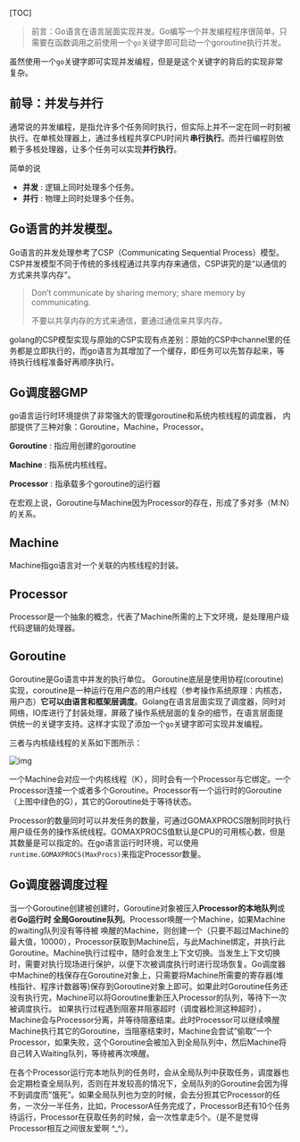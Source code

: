 [TOC]

> 前言：Go语言在语言层面实现并发。Go编写一个并发编程程序很简单，只需要在函数调用之前使用一个`go`关键字即可启动一个goroutine执行并发。

虽然使用一个`go`关键字即可实现并发编程，但是是这个关键字的背后的实现非常复杂。

## 前导：并发与并行

通常说的并发编程，是指允许多个任务同时执行，但实际上并不一定在同一时刻被执行。在单核处理器上，通过多线程共享CPU时间片**串行执行**。而并行编程则依赖于多核处理器，让多个任务可以实现**并行执行**。

简单的说

- **并发** : 逻辑上同时处理多个任务。
- **并行** : 物理上同时处理多个任务。

## Go语言的并发模型。

Go语言的并发处理参考了CSP（Communicating Sequential Process）模型。CSP并发模型不同于传统的多线程通过共享内存来通信，CSP讲究的是“以通信的方式来共享内存”。

> Don’t communicate by sharing memory; share memory by communicating.
>
> 不要以共享内存的方式来通信，要通过通信来共享内存。

golang的CSP模型实现与原始的CSP实现有点差别：原始的CSP中channel里的任务都是立即执行的，而go语言为其增加了一个缓存，即任务可以先暂存起来，等待执行线程准备好再顺序执行。

## Go调度器GMP

go语言运行时环境提供了非常强大的管理goroutine和系统内核线程的调度器， 内部提供了三种对象：Goroutine，Machine，Processor。

**Goroutine** : 指应用创建的goroutine 

**Machine** : 指系统内核线程。 

**Processor** : 指承载多个goroutine的运行器

在宏观上说，Goroutine与Machine因为Processor的存在，形成了多对多（M:N）的关系。

## Machine

Machine指go语言对一个关联的内核线程的封装。

## Processor

Processor是一个抽象的概念，代表了Machine所需的上下文环境，是处理用户级代码逻辑的处理器。

## Goroutine

Goroutine是Go语言中并发的执行单位。 Goroutine底层是使用协程(coroutine)实现，coroutine是一种运行在用户态的用户线程（参考操作系统原理：内核态，用户态）**它可以由语言和框架层调度**。Golang在语言层面实现了调度器，同时对网络，IO库进行了封装处理，屏蔽了操作系统层面的复杂的细节，在语言层面提供统一的关键字支持。这样才实现了添加一个`go`关键字即可实现并发编程。

三者与内核级线程的关系如下图所示：

![img](../images/goroutine-01.png)

一个Machine会对应一个内核线程（K），同时会有一个Processor与它绑定。一个Processor连接一个或者多个Goroutine。Processor有一个运行时的Goroutine（上图中绿色的G），其它的Goroutine处于等待状态。

Processor的数量同时可以并发任务的数量，可通过GOMAXPROCS限制同时执行用户级任务的操作系统线程。GOMAXPROCS值默认是CPU的可用核心数，但是其数量是可以指定的。在go语言运行时环境，可以使用`runtime.GOMAXPROCS(MaxProcs)`来指定Processor数量。

## Go调度器调度过程

当一个Goroutine创建被创建时，Goroutine对象被压入**Processor的本地队列**或者**Go运行时 全局Goroutine队列**。Processor唤醒一个Machine，如果Machine的waiting队列没有等待被 唤醒的Machine，则创建一个（只要不超过Machine的最大值，10000），Processor获取到Machine后，与此Machine绑定，并执行此Goroutine。Machine执行过程中，随时会发生上下文切换。当发生上下文切换时，需要对执行现场进行保护，以便下次被调度执行时进行现场恢复。Go调度器中Machine的栈保存在Goroutine对象上，只需要将Machine所需要的寄存器(堆栈指针、程序计数器等)保存到Goroutine对象上即可。如果此时Goroutine任务还没有执行完，Machine可以将Goroutine重新压入Processor的队列，等待下一次被调度执行。 如果执行过程遇到阻塞并阻塞超时（调度器检测这种超时），Machine会与Processor分离，并等待阻塞结束。此时Processor可以继续唤醒Machine执行其它的Goroutine，当阻塞结束时，Machine会尝试”偷取”一个Processor，如果失败，这个Goroutine会被加入到全局队列中，然后Machine将自己转入Waiting队列，等待被再次唤醒。

在各个Processor运行完本地队列的任务时，会从全局队列中获取任务，调度器也会定期检查全局队列，否则在并发较高的情况下，全局队列的Goroutine会因为得不到调度而”饿死”。如果全局队列也为空的时候，会去分担其它Processor的任务，一次分一半任务，比如，ProcessorA任务完成了，ProcessorB还有10个任务待运行，Processor在获取任务的时候，会一次性拿走5个。（是不是觉得Processor相互之间很友爱啊 ^_^）。
